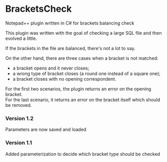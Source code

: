 # BracketsCheck
Notepad++ plugin written in C# for brackets balancing check

This plugin was written with the goal of checking a large SQL file and then evolved a little.

If the brackets in the file are balanced, there's not a lot to say.

On the other hand, there are three cases when a bracket is not matched:
- a bracket opens and it never closes;
- a wrong type of bracket closes (a round one instead of a square one);
- a bracket closes with no opening correspondent.

For the first two scenarios, the plugin returns an error on the opening bracket.\
For the last scenario, it returns an error on the bracket itself which should be removed.

### Version 1.2
Parameters are now saved and loaded
### Version 1.1
Added parameterization to decide which bracket type should be checked
